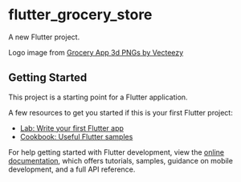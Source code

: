 # flutter_grocery_store

A new Flutter project.

Logo image from <a href="https://www.vecteezy.com/free-png/grocery-app-3d">Grocery App 3d PNGs by Vecteezy</a>

## Getting Started

This project is a starting point for a Flutter application.

A few resources to get you started if this is your first Flutter project:

- [Lab: Write your first Flutter app](https://docs.flutter.dev/get-started/codelab)
- [Cookbook: Useful Flutter samples](https://docs.flutter.dev/cookbook)

For help getting started with Flutter development, view the
[online documentation](https://docs.flutter.dev/), which offers tutorials,
samples, guidance on mobile development, and a full API reference.
